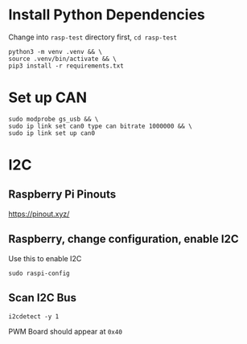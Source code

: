 # Install Python Dependencies
Change into `rasp-test` directory first, `cd rasp-test`
```
python3 -m venv .venv && \
source .venv/bin/activate && \
pip3 install -r requirements.txt
```

# Set up CAN
```
sudo modprobe gs_usb && \
sudo ip link set can0 type can bitrate 1000000 && \
sudo ip link set up can0
```

# I2C
## Raspberry Pi Pinouts
https://pinout.xyz/

## Raspberry, change configuration, enable I2C
Use this to enable I2C
```
sudo raspi-config
```

## Scan I2C Bus
```
i2cdetect -y 1
```
PWM Board should appear at `0x40`